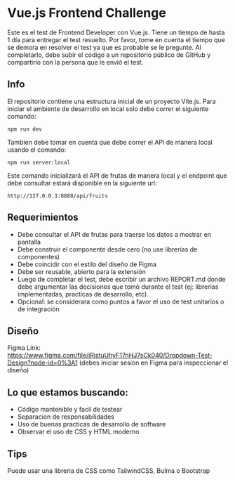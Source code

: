 # Vue.js Frontend Challenge

Este es el test de Frontend Developer con Vue.js. Tiene un tiempo de hasta 1 día para entregar el test resuelto. Por favor, tome en cuenta el tiempo que se demora en resolver el test ya que es probable se le pregunte. Al completarlo, debe subir el código a un repositorio público de GitHub y compartirlo con la persona que le envió el test. 

## Info

El repositorio contiene una estructura inicial de un proyecto Vite.js. Para iniciar el ambiente de desarrollo en local solo debe correr el siguiente comando:

```
npm run dev
```
Tambien debe tomar en cuenta que debe correr el API de manera local usando el comando:
```
npm run server:local
```
Este comando inicializará el API de frutas de manera local y el endpoint que debe consultar estará disponible en la siguiente url:
```
http://127.0.0.1:8888/api/fruits
```

## Requerimientos
 - Debe consultar el API de frutas para traerse los datos a mostrar en pantalla
 - Debe construir el componente desde cero (no use librerias de componentes)
 - Debe coincidir con el estilo del diseño de Figma 
 - Debe ser reusable, abierto para la extensión
 - Luego de completar el test, debe escribir un archivo REPORT.md donde debe argumentar las decisiones que tomó durante el test (ej: librerias implementadas, practicas de desarrollo, etc).
 - Opcional: se considerara como puntos a favor el uso de test unitarios o de integración
 
## Diseño
Figma Link: https://www.figma.com/file/iRjstuUhyF17nHJ7sCk040/Dropdown-Test-Design?node-id=0%3A1 (debes iniciar sesion en Figma para inspeccionar el diseño)

## Lo que estamos buscando:
 - Código mantenible y facil de testear
 - Separacion de responsabilidades
 - Uso de buenas practicas de desarrollo de software
 - Observar el uso de CSS y HTML moderno 

## Tips

Puede usar una libreria de CSS como TailwindCSS, Bulma o Bootstrap